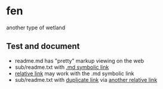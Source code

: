 # fen
another type of wetland

## Test and document

- readme.md has "pretty" markup viewing on the web
- sub/readme.txt with [.md symbolic link](sub/readme.md)
- [relative link](sub) may work with the .md symbolic link
- sub/readme.txt with [duplicate link](sub/dup/readme.md)
  via [another relative link](sub/dup/)
